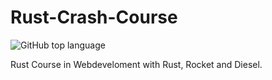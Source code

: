 # Rust-Crash-Course
![GitHub top language](https://img.shields.io/github/languages/top/{WinstonInRust}/{Rust-Crash-Course}?color=yellow)  

Rust Course in Webdeveloment with Rust, Rocket and Diesel. 
